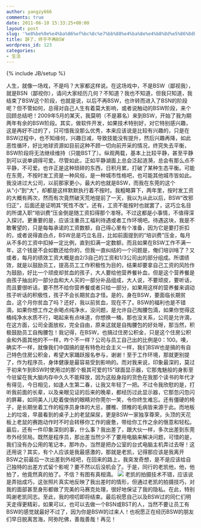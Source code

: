 ```yaml
---
author: yangzy666
comments: true
date: 2011-06-10 15:33:25+00:00
layout: post
slug: '%e8%be%9e%e4%ba%86%ef%bc%8c%e7%bb%88%e4%ba%8e%e4%b8%8d%e5%86%8dbsw'
title: 辞了，终于不再BSW
wordpress_id: 123
categories:
- 生活
---
```

{% include JB/setup %}

人生，就像一场戏，不是吗？大家都这样说。在这场戏中，不是BSW（鄙视我），就是BSN（鄙视你），请问大家经历几何？不知道？我也不知道，但我只知道，我结束了BSW这个阶段，也就是说，以后不再BSW，也许转而进入了BSN的阶段呢？但不管如何，总得对自己人生有着莫大影响，或者说触动的BSW阶段，来个回顾总结吧！<!-- more -->2009年5月的某天，我莫明（不是慕名）来到BSW，开始了我为期两年有余的BSW阶段。其实，做软件开发，如果技术特别好，对它特别感兴趣，这是再好不过的了，只可惜我没那么优秀，本来应该说是比较有兴趣的，只是在BSW过程中，也不知缘何，兴趣日减，导致技能没有提升，然后兴趣再降，如此恶性循环，好比地球资源如目前这种不顾一切向前开采的情况，终究失去平衡，BSW阶段将无法继续维持（只能BST了）。纵观两载，基本上比较平静，甚至平静到可以说单调得可爱。尽管如此，正如平静湖面上总会泛起涟漪，总会有那么点不平静，不可爱。也许正是这种琐碎的东西，日积月累，打破了某种生态平衡。可能在东莞，不按时发工资是一种风俗，是一种城市性格吧，也可能其他城市皆如此。我没进过大公司，以前那家更小，最大的也就是BSW，而我在东莞的这个从“小”到“大”，却都是这样默默执行着不按时。我粗略算下，两年里，按时发工资的大概有两次，然而有次竟然破天荒地提前了一天，我以为从此以后，BSW“改邪归正”，后面还是证明其“死性不改”。还有，工资不能按时也就罢了，这巧立名目的所谓入职“培训费”压金倒是随工资扣得那个准呀。不过这都是小事情，不值得深入探讨。更重要的是，应该注重员工福利待遇或者工作环境吧。待遇这块，我是不敢奢望的，只是每每承诺的工资数额，自己得心里有个准备，因为它是要打折扣的，或者说得直白点，BSW总是巧立名目，比如前面提到的“培训费”压金，每月从不多的工资中扣掉一定比例，直到扣满一定数额，而且如果在BSW工作不满一年，这个钱是不会如数还给你的，但我一直纠结的一个问题是，俺们培训啥了？又或者，每月的绩效工资大概是由2/3自己的工资和1/3公司出的部分组成。所谓绩效，就是以鼓励员工，提高员工工作积极性为目的，结果却要拿自己工资的风险作为鼓励，好比一个顽皮却贫血的孩子，大人要给他营养餐补血，但是这个营养餐是由孩子抽出的一部分血和大人买的一部分补品组成，大人说，不要顽皮，要听话，而且要很听话，要不然不给你营养餐或者只给一部分，如果用这样的营养餐来调动孩子听话的积极性，孩子不会长期贫血才怪。是的，身在BSW，要面临长期贫血，这个月你贫血了吗？还好，我以前贫血，现在不了。BSW的福利也是不错滴，如果你想工作之余喝点纯净水，没问题，是允许自己掏腰包滴，如果你觉得这桶纯净水水质不行，喝起来有点味道，你想换一桶，那也没关系，公司是允许滴，在这方面，公司全面放权，完全自由，原来这就是自掏腰包的好处呀，那当然，积极鼓励员工自掏腰包！我记得，在BSW，也搞过住房公积金，只是这个住房公积金和外面其他的不一样，咋个不一样？公司与员工自己出的比例是0：100。噢，确实不一样，就像我们中国搞的是有特色社会主义一样，我们BSW也是搞的有自己特色住房公积金，希望大家踊跃报名参与，谢谢！至于工作环境，那就更别提了，作为程序员，身体健康是最容易受到影响的。而对我来说，印象最深的，莫过于初来乍到BSW时使用过的那个极其可爱的15"球面显示器，它那鬼魅般的身影至今驻留在我大脑内存中久久不能释放，因为这般身段的货色在我那个读书的年代才有得见，今日相见，如逢人生第二春，让我又年轻了一把。不过令我欣慰的是，打听我前面的长辈，以及亲眼见证的后来的晚辈，都经历过此显示器，它那忽闪忽闪的屏幕，如同美人儿眨着俊俏的眼睛对你莞尔一笑，令你终生难忘。还有僵硬的椅子，是长期坐着工作的程序员身体的大忌，腰椎、颈椎的毛病皆来源于此。而地板上的垃圾，早晨看到的桌子上的老鼠屎尿，更是BSW一家独享尊荣，头顶的天花板上老鼠的赛跑动作时不时会转移你工作的疲惫，带给你工作之余的惬意和轻松。最后，还有一件印象深刻的事，什么事？我出差了，跟大伙一样，多次出差到东莞市外经贸局。既然是程序员，那出差当然少不了要用电脑来解决问题，可惜的是，我们没有办公用的笔记本，那咋办，当然是把办公室的台式电脑主机弄过去呀！这还用说？其实，有个人应该是我最感激的，那就是老凯，记得那应该是我离开BSW之前最后一次出差到外经吧，在回来的路上，我突发奇想，是不是应该给自己独特的出差方式留个影呢？要不然以后没机会了。于是，同行的老凯他，他，他拍了，他竟然真的拍了。不信？有图有真相滴。 [![](http://www.ichatter.orguploads/2011/06/2011-03-23-18.13.27-768x1024.jpg)](http://www.ichatter.orguploads/2011/06/2011-03-23-18.13.27.jpg) 老凯的拍摄技术不错，应该说是弄拙成巧，这张照片真实地反映了我出差时的情形，但通过老凯的拍摄技巧，对我的面部甚至身形都做了完美的马赛克处理，很好地保证了我的隐私。在此，特别鸣谢老凯同志。至此，我的唠叨即将结束。最后祝愿自己以及BSW过的同仁们明天走得更精彩，如果可以，也可以去做一个BSN或BST的人，当然不要让员工有BSW的感觉就最好不过了，因为你是BSW的过来人！也祝愿正在经历BSW的朋友们早日脱离苦海，阿弥陀佛，善哉善哉！再见！
